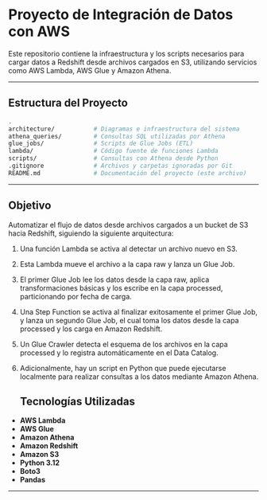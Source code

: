 # Proyecto de Integración de Datos con AWS

Este repositorio contiene la infraestructura y los scripts necesarios para cargar datos a Redshift desde archivos cargados en S3, utilizando servicios como AWS Lambda, AWS Glue y Amazon Athena.

---

## Estructura del Proyecto
```bash
.
architecture/           # Diagramas e infraestructura del sistema
athena_queries/         # Consultas SQL utilizadas por Athena
glue_jobs/              # Scripts de Glue Jobs (ETL)
lambda/                 # Código fuente de funciones Lambda
scripts/                # Consultas con Athena desde Python
.gitignore              # Archivos y carpetas ignoradas por Git
README.md               # Documentación del proyecto (este archivo)
```

---
## Objetivo

Automatizar el flujo de datos desde archivos cargados a un bucket de S3 hacia Redshift, siguiendo la siguiente arquitectura:

1. Una función Lambda se activa al detectar un archivo nuevo en S3.
2. Esta Lambda mueve el archivo a la capa raw y lanza un Glue Job.
3. El primer Glue Job lee los datos desde la capa raw, aplica transformaciones básicas y los escribe en la capa processed, particionando por fecha de carga.
4. Una Step Function se activa al finalizar exitosamente el primer Glue Job, y lanza un segundo Glue Job, el cual toma los datos desde la capa processed y los carga en Amazon Redshift.
5. Un Glue Crawler detecta el esquema de los archivos en la capa processed y lo registra automáticamente en el Data Catalog.
6. Adicionalmente, hay un script en Python que puede ejecutarse localmente para realizar consultas a los datos mediante Amazon Athena.

   ## Tecnologías Utilizadas

- **AWS Lambda**
- **AWS Glue**
- **Amazon Athena**
- **Amazon Redshift**
- **Amazon S3**
- **Python 3.12**
- **Boto3**
- **Pandas**
---

